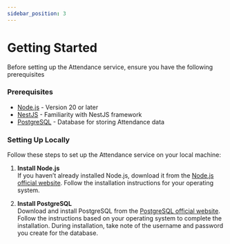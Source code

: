 ```yaml
---
sidebar_position: 3
---
```


# Getting Started

Before setting up the Attendance service, ensure you have the following prerequisites

### Prerequisites

- [Node.js] - Version 20 or later
- [NestJS] - Familiarity with NestJS framework
- [PostgreSQL] - Database for storing Attendance data

[//]: #
[Node.js]: http://nodejs.org
[NestJS]: https://docs.nestjs.com
[PostgreSQL]: https://www.postgresql.org/

### Setting Up Locally

Follow these steps to set up the Attendance service on your local machine:

1. **Install Node.js**  
   If you haven’t already installed Node.js, download it from the [Node.js official website](http://nodejs.org). Follow the installation instructions for your operating system.

2. **Install PostgreSQL**  
   Download and install PostgreSQL from the [PostgreSQL official website](https://www.postgresql.org/download/). Follow the instructions based on your operating system to complete the installation. During installation, take note of the username and password you create for the database.
